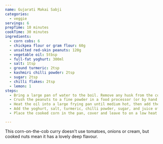 ```yaml
---
name: Gujarati Makai Sabji
categories:
  - veggie
servings: 6
prepTime: 10 minutes
cookTime: 30 minutes
ingredients:
  - corn cobs: 6
  - chickpea flour or gram flour: 60g
  - unsalted red-skin peanuts: 120g
  - vegetable oil: 5tbsp
  - full-fat yoghurt: 300ml
  - salt: 1tsp
  - ground turmeric: 2tsp
  - kashmiri chilli powder: 2tsp
  - sugar: 2tsp
  - chilli flakes: 2tsp
  - lemon: 1
steps:
  - Bring a large pan of water to the boil. Remove any husk from the corn, then split the cobs in half lengthwise. Add the corn to the water and boil for about 8 minutes or until tender. Drain and set aside.
  - Crush the peanuts to a fine powder in a food processor (or by hand, if you need to)
  - Heat the oil into a large frying pan until medium hot, then add the flour. Stir vigorously to smooth out any lumps and prevent it from burning. After 3-4 minutes it will turn a reddish-brown; when this happens, turn the heat to a minimum and stir in the peanuts. Cook for 5 minutes, stirring frequently.
  - Add the yoghurt, salt, turmeric, chilli powder, sugar, and juice of the lemon to the pan. Mix to a thick paste, then slowly start adding 600ml of water, stirring continuously to form a smooth sauce.
  - Place the cooked corn in the pan, cover and leave to on a low heat for about 10 minutes. Transfer to individual bowls, and scatter with the chilli flakes and some extra lightly-crushed peanuts, if you like.

---
```


This corn-on-the-cob curry doesn't use tomatoes, onions or cream, but cooked nuts mean it has a lovely deep flavour.
